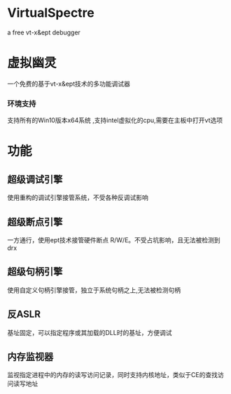 # VirtualSpectre
a free vt-x&amp;ept debugger

# 虚拟幽灵
一个免费的基于vt-x&ept技术的多功能调试器

### 环境支持
支持所有的Win10版本x64系统 ,支持intel虚拟化的cpu,需要在主板中打开vt选项


# 功能

## 超级调试引擎
使用重构的调试引擎接管系统，不受各种反调试影响

## 超级断点引擎
一方通行，使用ept技术接管硬件断点 R/W/E。不受占坑影响，且无法被检测到drx

## 超级句柄引擎
使用自定义句柄引擎接管，独立于系统句柄之上,无法被检测句柄

## 反ASLR
基址固定，可以指定程序或其加载的DLL时的基址，方便调试

## 内存监视器
监视指定进程中的内存的读写访问记录，同时支持内核地址，类似于CE的查找访问读写地址

